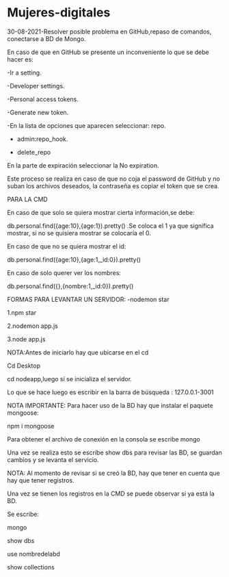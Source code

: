 # Mujeres-digitales

30-08-2021-Resolver posible problema en GitHub,repaso de comandos, conectarse a BD de Mongo.

En caso de que en GitHub se presente un inconveniente lo que se debe hacer es:

-Ir a setting.

-Developer settings.

-Personal access tokens.

-Generate new token.

-En la lista de opciones que aparecen seleccionar: repo.

- admin:repo_hook.

- delete_repo

En la parte de expiración seleccionar la No expiration.

Este proceso se realiza en caso de que no coja el password de GitHub y no suban los archivos deseados, la contraseña es  copiar el token que se crea.

PARA LA CMD

En caso de que solo se quiera mostrar cierta información,se debe:

db.personal.find({age:10},{age:1}).pretty() .Se coloca el 1 ya que significa mostrar, si no se quisiera mostrar se colocaría el 0.

En caso de que no se quiera mostrar el id:

db.personal.find({age:10},{age:1,_id:0}).pretty()

En caso de solo querer ver los nombres:

db.personal.find({},{nombre:1,_id:0}).pretty()

FORMAS PARA LEVANTAR UN SERVIDOR:
-nodemon star 

1.npm star

2.nodemon app.js

3.node app.js

NOTA:Antes de iniciarlo hay que ubicarse en el cd

Cd Desktop

cd nodeapp,luego sí se inicializa el servidor.

Lo que se hace luego es escribir en la barra de búsqueda : 127.0.0.1-3001

NOTA IMPORTANTE:
Para hacer uso de la BD hay que instalar el paquete mongoose:

npm i mongoose

Para obtener el archivo de conexión en la consola se escribe mongo
 
Una vez se realiza esto se escribe show dbs para revisar las BD, se guardan cambios y se levanta el servicio.

NOTA: Al momento de revisar si se creó la BD, hay que tener en cuenta que hay que tener registros.
 
Una vez se tienen los registros en la CMD se puede observar si ya está la BD.

Se escribe:

mongo

show dbs

use nombredelabd

show collections
